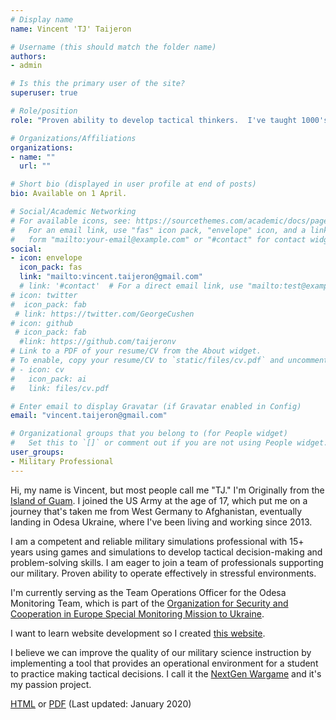 ```yaml
---
# Display name
name: Vincent 'TJ' Taijeron

# Username (this should match the folder name)
authors:
- admin

# Is this the primary user of the site?
superuser: true

# Role/position
role: "Proven ability to develop tactical thinkers.  I've taught 1000's"

# Organizations/Affiliations
organizations:
- name: ""
  url: ""

# Short bio (displayed in user profile at end of posts)
bio: Available on 1 April.

# Social/Academic Networking
# For available icons, see: https://sourcethemes.com/academic/docs/page-builder/#icons
#   For an email link, use "fas" icon pack, "envelope" icon, and a link in the
#   form "mailto:your-email@example.com" or "#contact" for contact widget.
social:
- icon: envelope
  icon_pack: fas
  link: "mailto:vincent.taijeron@gmail.com"
  # link: '#contact'  # For a direct email link, use "mailto:test@example.org".
# icon: twitter
#  icon_pack: fab
 # link: https://twitter.com/GeorgeCushen
# icon: github
 # icon_pack: fab
  #link: https://github.com/taijeronv
# Link to a PDF of your resume/CV from the About widget.
# To enable, copy your resume/CV to `static/files/cv.pdf` and uncomment the lines below.
# - icon: cv
#   icon_pack: ai
#   link: files/cv.pdf

# Enter email to display Gravatar (if Gravatar enabled in Config)
email: "vincent.taijeron@gmail.com"

# Organizational groups that you belong to (for People widget)
#   Set this to `[]` or comment out if you are not using People widget.
user_groups:
- Military Professional
---
```

Hi, my name is Vincent, but most people call me "TJ."  I'm Originally from the [Island of Guam](https://en.wikipedia.org/wiki/Guam).  I joined the US Army at the age of 17, which put me on a journey that's taken me from West Germany to Afghanistan, eventually landing in Odesa Ukraine, where I've been living and working since 2013. 

I am a competent and reliable military simulations professional with 15+ years using games and simulations to develop tactical decision-making and problem-solving skills.  I am eager to join a team of professionals supporting our military.  Proven ability to operate effectively in stressful environments.

I'm currently serving as the Team Operations Officer for the Odesa Monitoring Team, which is part of the [Organization for Security and Cooperation in Europe Special Monitoring Mission to Ukraine](https://www.osce.org/special-monitoring-mission-to-ukraine).

I want to learn website development so I created <a href="post/taijeronv-info">this website</a>.

I believe we can improve the  quality of our military science instruction by implementing a tool that provides an operational environment for a student to practice making tactical decisions.  I call it the [NextGen Wargame](https://www.nextgenwargame.com) and it's my passion project.

[HTML](cv/) or [PDF](files/2020_01_TAIJERONV.pdf) (Last updated: January 2020)